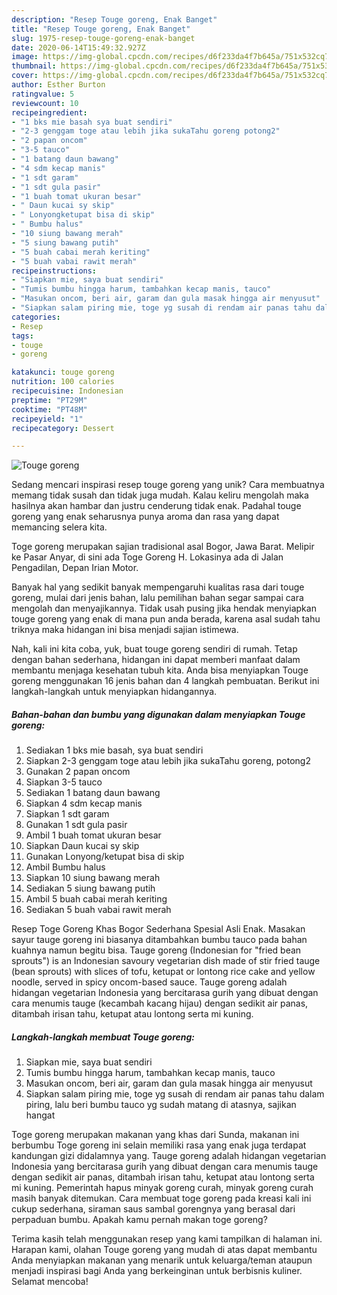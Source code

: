 ```yaml
---
description: "Resep Touge goreng, Enak Banget"
title: "Resep Touge goreng, Enak Banget"
slug: 1975-resep-touge-goreng-enak-banget
date: 2020-06-14T15:49:32.927Z
image: https://img-global.cpcdn.com/recipes/d6f233da4f7b645a/751x532cq70/touge-goreng-foto-resep-utama.jpg
thumbnail: https://img-global.cpcdn.com/recipes/d6f233da4f7b645a/751x532cq70/touge-goreng-foto-resep-utama.jpg
cover: https://img-global.cpcdn.com/recipes/d6f233da4f7b645a/751x532cq70/touge-goreng-foto-resep-utama.jpg
author: Esther Burton
ratingvalue: 5
reviewcount: 10
recipeingredient:
- "1 bks mie basah sya buat sendiri"
- "2-3 genggam toge atau lebih jika sukaTahu goreng potong2"
- "2 papan oncom"
- "3-5 tauco"
- "1 batang daun bawang"
- "4 sdm kecap manis"
- "1 sdt garam"
- "1 sdt gula pasir"
- "1 buah tomat ukuran besar"
- " Daun kucai sy skip"
- " Lonyongketupat bisa di skip"
- " Bumbu halus"
- "10 siung bawang merah"
- "5 siung bawang putih"
- "5 buah cabai merah keriting"
- "5 buah vabai rawit merah"
recipeinstructions:
- "Siapkan mie, saya buat sendiri"
- "Tumis bumbu hingga harum, tambahkan kecap manis, tauco"
- "Masukan oncom, beri air, garam dan gula masak hingga air menyusut"
- "Siapkan salam piring mie, toge yg susah di rendam air panas tahu dalam piring, lalu beri bumbu tauco yg sudah matang di atasnya, sajikan hangat"
categories:
- Resep
tags:
- touge
- goreng

katakunci: touge goreng 
nutrition: 100 calories
recipecuisine: Indonesian
preptime: "PT29M"
cooktime: "PT48M"
recipeyield: "1"
recipecategory: Dessert

---
```



![Touge goreng](https://img-global.cpcdn.com/recipes/d6f233da4f7b645a/751x532cq70/touge-goreng-foto-resep-utama.jpg)

Sedang mencari inspirasi resep touge goreng yang unik? Cara membuatnya memang tidak susah dan tidak juga mudah. Kalau keliru mengolah maka hasilnya akan hambar dan justru cenderung tidak enak. Padahal touge goreng yang enak seharusnya punya aroma dan rasa yang dapat memancing selera kita.

Toge goreng merupakan sajian tradisional asal Bogor, Jawa Barat. Melipir ke Pasar Anyar, di sini ada Toge Goreng H. Lokasinya ada di Jalan Pengadilan, Depan Irian Motor.

Banyak hal yang sedikit banyak mempengaruhi kualitas rasa dari touge goreng, mulai dari jenis bahan, lalu pemilihan bahan segar sampai cara mengolah dan menyajikannya. Tidak usah pusing jika hendak menyiapkan touge goreng yang enak di mana pun anda berada, karena asal sudah tahu triknya maka hidangan ini bisa menjadi sajian istimewa.


Nah, kali ini kita coba, yuk, buat touge goreng sendiri di rumah. Tetap dengan bahan sederhana, hidangan ini dapat memberi manfaat dalam membantu menjaga kesehatan tubuh kita. Anda bisa menyiapkan Touge goreng menggunakan 16 jenis bahan dan 4 langkah pembuatan. Berikut ini langkah-langkah untuk menyiapkan hidangannya.

<!--inarticleads1-->

##### Bahan-bahan dan bumbu yang digunakan dalam menyiapkan Touge goreng:

1. Sediakan 1 bks mie basah, sya buat sendiri
1. Siapkan 2-3 genggam toge atau lebih jika sukaTahu goreng, potong2
1. Gunakan 2 papan oncom
1. Siapkan 3-5 tauco
1. Sediakan 1 batang daun bawang
1. Siapkan 4 sdm kecap manis
1. Siapkan 1 sdt garam
1. Gunakan 1 sdt gula pasir
1. Ambil 1 buah tomat ukuran besar
1. Siapkan  Daun kucai sy skip
1. Gunakan  Lonyong/ketupat bisa di skip
1. Ambil  Bumbu halus
1. Siapkan 10 siung bawang merah
1. Sediakan 5 siung bawang putih
1. Ambil 5 buah cabai merah keriting
1. Sediakan 5 buah vabai rawit merah


Resep Toge Goreng Khas Bogor Sederhana Spesial Asli Enak. Masakan sayur tauge goreng ini biasanya ditambahkan bumbu tauco pada bahan kuahnya namun begitu bisa. Tauge goreng (Indonesian for &#34;fried bean sprouts&#34;) is an Indonesian savoury vegetarian dish made of stir fried tauge (bean sprouts) with slices of tofu, ketupat or lontong rice cake and yellow noodle, served in spicy oncom-based sauce. Tauge goreng adalah hidangan vegetarian Indonesia yang bercitarasa gurih yang dibuat dengan cara menumis tauge (kecambah kacang hijau) dengan sedikit air panas, ditambah irisan tahu, ketupat atau lontong serta mi kuning. 

<!--inarticleads2-->

##### Langkah-langkah membuat Touge goreng:

1. Siapkan mie, saya buat sendiri
1. Tumis bumbu hingga harum, tambahkan kecap manis, tauco
1. Masukan oncom, beri air, garam dan gula masak hingga air menyusut
1. Siapkan salam piring mie, toge yg susah di rendam air panas tahu dalam piring, lalu beri bumbu tauco yg sudah matang di atasnya, sajikan hangat


Toge goreng merupakan makanan yang khas dari Sunda, makanan ini berbumbu Toge goreng ini selain memiliki rasa yang enak juga terdapat kandungan gizi didalamnya yang. Tauge goreng adalah hidangan vegetarian Indonesia yang bercitarasa gurih yang dibuat dengan cara menumis tauge dengan sedikit air panas, ditambah irisan tahu, ketupat atau lontong serta mi kuning. Pemerintah hapus minyak goreng curah, minyak goreng curah masih banyak ditemukan. Cara membuat toge goreng pada kreasi kali ini cukup sederhana, siraman saus sambal gorengnya yang berasal dari perpaduan bumbu. Apakah kamu pernah makan toge goreng? 

Terima kasih telah menggunakan resep yang kami tampilkan di halaman ini. Harapan kami, olahan Touge goreng yang mudah di atas dapat membantu Anda menyiapkan makanan yang menarik untuk keluarga/teman ataupun menjadi inspirasi bagi Anda yang berkeinginan untuk berbisnis kuliner. Selamat mencoba!
